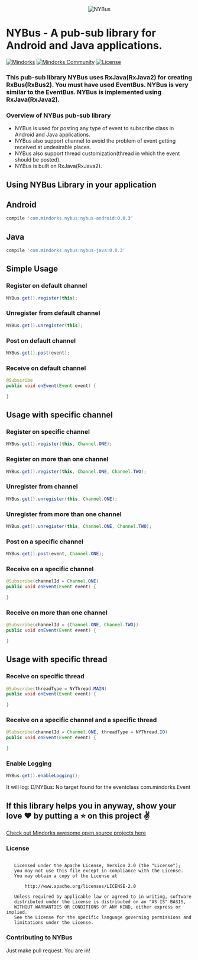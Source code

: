 <p align="center">
<img alt="NYBus" src=https://raw.githubusercontent.com/MindorksOpenSource/NYBus/master/assets/nybus.png />
</p>

# NYBus - A pub-sub library for Android and Java applications.

[![Mindorks](https://img.shields.io/badge/mindorks-opensource-blue.svg)](https://mindorks.com/open-source-projects)
[![Mindorks Community](https://img.shields.io/badge/join-community-blue.svg)](https://mindorks.com/join-community)
[![License](https://img.shields.io/badge/License-Apache%202.0-blue.svg)](https://opensource.org/licenses/Apache-2.0)

### This pub-sub library NYBus uses RxJava(RxJava2) for creating RxBus(RxBus2). You must have used EventBus. NYBus is very similar to the EventBus. NYBus is implemented using RxJava(RxJava2).

### Overview of NYBus pub-sub library
* NYBus is used for posting any type of event to subscribe class in Android and Java applications.
* NYBus also support channel to avoid the problem of event getting received at undesirable places.
* NYBus also support thread customization(thread in which the event should be posted).
* NYBus is built on RxJava(RxJava2).

## Using NYBus Library in your application

## Android
```groovy
compile 'com.mindorks.nybus:nybus-android:0.0.3'
```
## Java
```groovy
compile 'com.mindorks.nybus:nybus-java:0.0.3'
```

## Simple Usage

### Register on default channel
```java
NYBus.get().register(this);
```

### Unregister from default channel
```java
NYBus.get().unregister(this);
```

### Post on default channel
```java
NYBus.get().post(event);
```

### Receive on default channel
```java
@Subscribe
public void onEvent(Event event) {

}
```

## Usage with specific channel

### Register on specific channel
```java
NYBus.get().register(this, Channel.ONE);
```

### Register on more than one channel
```java
NYBus.get().register(this, Channel.ONE, Channel.TWO);
```

### Unregister from channel
```java
NYBus.get().unregister(this, Channel.ONE);
```

### Unregister from more than one channel
```java
NYBus.get().unregister(this, Channel.ONE, Channel.TWO);
```

### Post on a specific channel
```java
NYBus.get().post(event, Channel.ONE);
```

### Receive on a specific channel
```java
@Subscribe(channelId = Channel.ONE)
public void onEvent(Event event) {

}
```

### Receive on more than one channel
```java
@Subscribe(channelId = {Channel.ONE, Channel.TWO})
public void onEvent(Event event) {

}
```
## Usage with specific thread

### Receive on specific thread
```java
@Subscribe(threadType = NYThread.MAIN)
public void onEvent(Event event) {

}
```

### Receive on a specific channel and a specific thread
```java
@Subscribe(channelId = Channel.ONE, threadType = NYThread.IO)
public void onEvent(Event event) {

}
```

### Enable Logging
```java
NYBus.get().enableLogging();
```
It will log: D/NYBus: No target found for the eventclass com.mindorks.Event

## If this library helps you in anyway, show your love :heart: by putting a :star: on this project :v:

[Check out Mindorks awesome open source projects here](https://mindorks.com/open-source-projects)

### License
```   Copyright (C) 2017 MINDORKS NEXTGEN PRIVATE LIMITED

   Licensed under the Apache License, Version 2.0 (the "License");
   you may not use this file except in compliance with the License.
   You may obtain a copy of the License at

       http://www.apache.org/licenses/LICENSE-2.0

   Unless required by applicable law or agreed to in writing, software
   distributed under the License is distributed on an "AS IS" BASIS,
   WITHOUT WARRANTIES OR CONDITIONS OF ANY KIND, either express or implied.
   See the License for the specific language governing permissions and
   limitations under the License.
```

### Contributing to NYBus
Just make pull request. You are in!